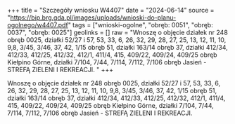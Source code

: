 +++
title = "Szczegóły wniosku W4407"
date = "2024-06-14"
source = "https://bip.brg.gda.pl/images/uploads/wnioski-do-planu-ogolnego/w4407.pdf"
tags = ["wnioski-ogolne", "obręb: 0051", "obręb: 0037", "obręb: 0025"]
geolinks = []
raw = "Wnoszę o objęcie działek nr 248 obręb 0025, działki 52/27 i 57, 53, 33, 6, 26, 32, 29, 28, 27, 25, 13, 12, 11, 10, 9,8, 3/45, 3/46, 37, 42, 1/15 obręb 51, działki 163/14 obręb 37, działki 412/34, 412/33, 412/25, 412/32, 412/1, 411/4, 415, 409/22, 409/24, 409/25 obręb Kiełpino Górne, działki 7/104, 7/44, 7/114, 7/112, 7/106 obręb Jasień - STREFĄ ZIELENI I REKREACJI. "
+++

Wnoszę o objęcie działek nr 248 obręb 0025, działki 52/27 i 57, 53, 33, 6, 26, 32, 29,
28, 27, 25, 13, 12, 11, 10, 9,8, 3/45, 3/46, 37, 42, 1/15 obręb 51, działki 163/14 obręb 37,
działki 412/34, 412/33, 412/25, 412/32, 412/1, 411/4, 415, 409/22, 409/24, 409/25 obręb
Kiełpino Górne, działki 7/104, 7/44, 7/114, 7/112, 7/106 obręb Jasień - STREFĄ ZIELENI I
REKREACJI.



